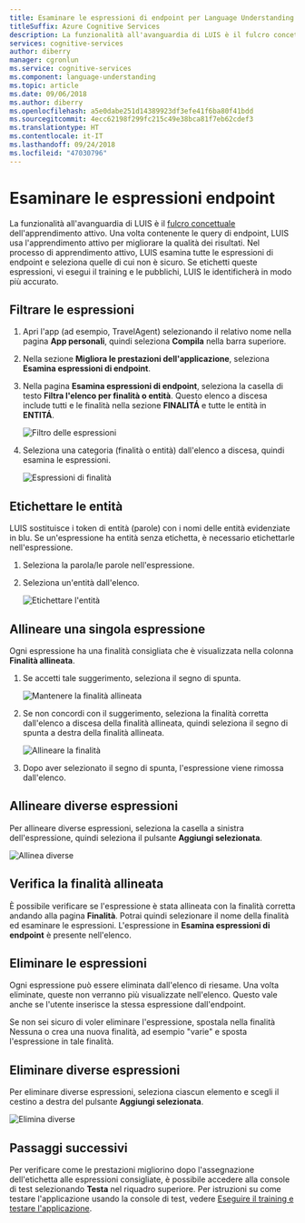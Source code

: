 ```yaml
---
title: Esaminare le espressioni di endpoint per Language Understanding (LUIS)
titleSuffix: Azure Cognitive Services
description: La funzionalità all'avanguardia di LUIS è il fulcro concettuale dell'apprendimento attivo. Una volta che LUIS contiene le query di endpoint, l'apprendimento attivo consente di migliorare la qualità dei risultati attraverso la selezione delle espressioni di cui non è sicuro. Se etichetti queste espressioni, vi esegui il training e le pubblichi, LUIS le identificherà in modo più accurato.
services: cognitive-services
author: diberry
manager: cgronlun
ms.service: cognitive-services
ms.component: language-understanding
ms.topic: article
ms.date: 09/06/2018
ms.author: diberry
ms.openlocfilehash: a5e0dabe251d14389923df3efe41f6ba80f41bdd
ms.sourcegitcommit: 4ecc62198f299fc215c49e38bca81f7eb62cdef3
ms.translationtype: HT
ms.contentlocale: it-IT
ms.lasthandoff: 09/24/2018
ms.locfileid: "47030796"
---
```

# <a name="review-endpoint-utterances"></a>Esaminare le espressioni endpoint

La funzionalità all'avanguardia di LUIS è il [fulcro concettuale](luis-concept-review-endpoint-utterances.md) dell'apprendimento attivo. Una volta contenente le query di endpoint, LUIS usa l'apprendimento attivo per migliorare la qualità dei risultati. Nel processo di apprendimento attivo, LUIS esamina tutte le espressioni di endpoint e seleziona quelle di cui non è sicuro. Se etichetti queste espressioni, vi esegui il training e le pubblichi, LUIS le identificherà in modo più accurato. 

## <a name="filter-utterances"></a>Filtrare le espressioni
1. Apri l'app (ad esempio, TravelAgent) selezionando il relativo nome nella pagina **App personali**, quindi seleziona **Compila** nella barra superiore.

2. Nella sezione **Migliora le prestazioni dell'applicazione**, seleziona **Esamina espressioni di endpoint**.

3. Nella pagina **Esamina espressioni di endpoint**, seleziona la casella di testo **Filtra l'elenco per finalità o entità**. Questo elenco a discesa include tutti e le finalità nella sezione **FINALITÁ** e tutte le entità in **ENTITÁ**.

    ![Filtro delle espressioni](./media/label-suggested-utterances/filter.png)

4. Seleziona una categoria (finalità o entità) dall'elenco a discesa, quindi esamina le espressioni.

    ![Espressioni di finalità](./media/label-suggested-utterances/intent-utterances.png)

## <a name="label-entities"></a>Etichettare le entità
LUIS sostituisce i token di entità (parole) con i nomi delle entità evidenziate in blu. Se un'espressione ha entità senza etichetta, è necessario etichettarle nell'espressione. 

1. Seleziona la parola/le parole nell'espressione. 

2. Seleziona un'entità dall'elenco.

    ![Etichettare l'entità](./media/label-suggested-utterances/label-entity.png)

## <a name="align-single-utterance"></a>Allineare una singola espressione

Ogni espressione ha una finalità consigliata che è visualizzata nella colonna **Finalità allineata**. 

1. Se accetti tale suggerimento, seleziona il segno di spunta.

    ![Mantenere la finalità allineata](./media/label-suggested-utterances/align-intent-check.png)

2. Se non concordi con il suggerimento, seleziona la finalità corretta dall'elenco a discesa della finalità allineata, quindi seleziona il segno di spunta a destra della finalità allineata. 

    ![Allineare la finalità](./media/label-suggested-utterances/align-intent.png)

3. Dopo aver selezionato il segno di spunta, l'espressione viene rimossa dall'elenco. 

## <a name="align-several-utterances"></a>Allineare diverse espressioni

Per allineare diverse espressioni, seleziona la casella a sinistra dell'espressione, quindi seleziona il pulsante **Aggiungi selezionata**. 

![Allinea diverse](./media/label-suggested-utterances/add-selected.png)

## <a name="verify-aligned-intent"></a>Verifica la finalità allineata
È possibile verificare se l'espressione è stata allineata con la finalità corretta andando alla pagina **Finalità**. Potrai quindi selezionare il nome della finalità ed esaminare le espressioni. L'espressione in **Esamina espressioni di endpoint** è presente nell'elenco.

## <a name="delete-utterance"></a>Eliminare le espressioni
Ogni espressione può essere eliminata dall'elenco di riesame. Una volta eliminate, queste non verranno più visualizzate nell'elenco. Questo vale anche se l'utente inserisce la stessa espressione dall'endpoint. 

Se non sei sicuro di voler eliminare l'espressione, spostala nella finalità Nessuna o crea una nuova finalità, ad esempio "varie" e sposta l'espressione in tale finalità. 

## <a name="delete-several-utterances"></a>Eliminare diverse espressioni
Per eliminare diverse espressioni, seleziona ciascun elemento e scegli il cestino a destra del pulsante **Aggiungi selezionata**.

![Elimina diverse](./media/label-suggested-utterances/delete-several.png)

## <a name="next-steps"></a>Passaggi successivi

Per verificare come le prestazioni migliorino dopo l'assegnazione dell'etichetta alle espressioni consigliate, è possibile accedere alla console di test selezionando **Testa** nel riquadro superiore. Per istruzioni su come testare l'applicazione usando la console di test, vedere [Eseguire il training e testare l'applicazione](luis-interactive-test.md).
